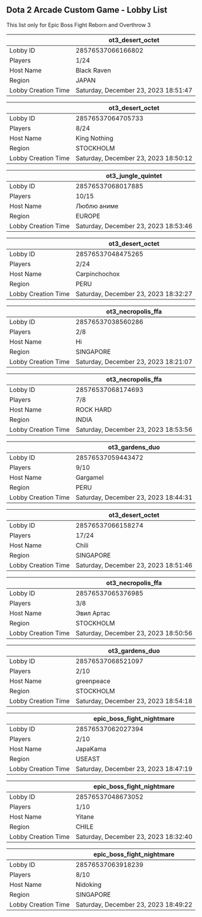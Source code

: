 ## Dota 2 Arcade Custom Game - Lobby List

This list only for Epic Boss Fight Reborn and Overthrow 3

|  | ot3_desert_octet |
| ------ | ------ |
| Lobby ID | 28576537066166802 |
| Players | 1/24 |
| Host Name | Black Raven |
| Region | JAPAN |
| Lobby Creation Time | Saturday, December 23, 2023 18:51:47 |


|  | ot3_desert_octet |
| ------ | ------ |
| Lobby ID | 28576537064705733 |
| Players | 8/24 |
| Host Name | King Nothing |
| Region | STOCKHOLM |
| Lobby Creation Time | Saturday, December 23, 2023 18:50:12 |


|  | ot3_jungle_quintet |
| ------ | ------ |
| Lobby ID | 28576537068017885 |
| Players | 10/15 |
| Host Name | Люблю аниме |
| Region | EUROPE |
| Lobby Creation Time | Saturday, December 23, 2023 18:53:46 |


|  | ot3_desert_octet |
| ------ | ------ |
| Lobby ID | 28576537048475265 |
| Players | 2/24 |
| Host Name | Carpinchochox |
| Region | PERU |
| Lobby Creation Time | Saturday, December 23, 2023 18:32:27 |


|  | ot3_necropolis_ffa |
| ------ | ------ |
| Lobby ID | 28576537038560286 |
| Players | 2/8 |
| Host Name | Hi |
| Region | SINGAPORE |
| Lobby Creation Time | Saturday, December 23, 2023 18:21:07 |


|  | ot3_necropolis_ffa |
| ------ | ------ |
| Lobby ID | 28576537068174693 |
| Players | 7/8 |
| Host Name | ROCK HARD |
| Region | INDIA |
| Lobby Creation Time | Saturday, December 23, 2023 18:53:56 |


|  | ot3_gardens_duo |
| ------ | ------ |
| Lobby ID | 28576537059443472 |
| Players | 9/10 |
| Host Name | Gargamel |
| Region | PERU |
| Lobby Creation Time | Saturday, December 23, 2023 18:44:31 |


|  | ot3_desert_octet |
| ------ | ------ |
| Lobby ID | 28576537066158274 |
| Players | 17/24 |
| Host Name | Chili |
| Region | SINGAPORE |
| Lobby Creation Time | Saturday, December 23, 2023 18:51:46 |


|  | ot3_necropolis_ffa |
| ------ | ------ |
| Lobby ID | 28576537065376985 |
| Players | 3/8 |
| Host Name | Эвил Артас |
| Region | STOCKHOLM |
| Lobby Creation Time | Saturday, December 23, 2023 18:50:56 |


|  | ot3_gardens_duo |
| ------ | ------ |
| Lobby ID | 28576537068521097 |
| Players | 2/10 |
| Host Name | greenpeace |
| Region | STOCKHOLM |
| Lobby Creation Time | Saturday, December 23, 2023 18:54:18 |


|  | epic_boss_fight_nightmare |
| ------ | ------ |
| Lobby ID | 28576537062027394 |
| Players | 2/10 |
| Host Name | JapaKama |
| Region | USEAST |
| Lobby Creation Time | Saturday, December 23, 2023 18:47:19 |


|  | epic_boss_fight_nightmare |
| ------ | ------ |
| Lobby ID | 28576537048673052 |
| Players | 1/10 |
| Host Name | Yitane |
| Region | CHILE |
| Lobby Creation Time | Saturday, December 23, 2023 18:32:40 |


|  | epic_boss_fight_nightmare |
| ------ | ------ |
| Lobby ID | 28576537063918239 |
| Players | 8/10 |
| Host Name | Nidoking |
| Region | SINGAPORE |
| Lobby Creation Time | Saturday, December 23, 2023 18:49:22 |


